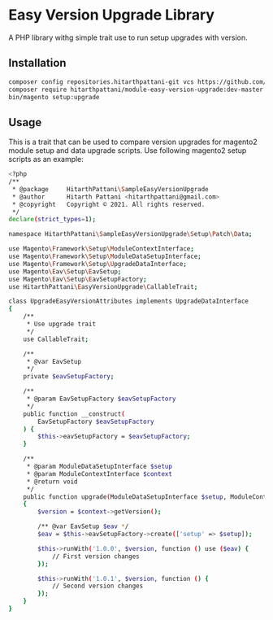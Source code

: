 # Easy Version Upgrade Library

A PHP library withg simple trait use to run setup upgrades with version.

## Installation

```bash
composer config repositories.hitarthpattani-git vcs https://github.com/hitarthpattani/module-easy-version-upgrade.git
composer require hitarthpattani/module-easy-version-upgrade:dev-master
bin/magento setup:upgrade
```

## Usage

This is a trait that can be used to compare version upgrades for magento2 module setup and data upgrade scripts. Use following magento2 setup scripts as an example:

```bash
<?php
/**
 * @package     HitarthPattani\SampleEasyVersionUpgrade
 * @author      Hitarth Pattani <hitarthpattani@gmail.com>
 * @copyright   Copyright © 2021. All rights reserved.
 */
declare(strict_types=1);

namespace HitarthPattani\SampleEasyVersionUpgrade\Setup\Patch\Data;

use Magento\Framework\Setup\ModuleContextInterface;
use Magento\Framework\Setup\ModuleDataSetupInterface;
use Magento\Framework\Setup\UpgradeDataInterface;
use Magento\Eav\Setup\EavSetup;
use Magento\Eav\Setup\EavSetupFactory;
use HitarthPattani\EasyVersionUpgrade\CallableTrait;

class UpgradeEasyVersionAttributes implements UpgradeDataInterface
{
    /**
     * Use upgrade trait
     */
    use CallableTrait;

    /**
     * @var EavSetup
     */
    private $eavSetupFactory;

    /**
     * @param EavSetupFactory $eavSetupFactory
     */
    public function __construct(
        EavSetupFactory $eavSetupFactory
    ) {
        $this->eavSetupFactory = $eavSetupFactory;
    }

    /**
     * @param ModuleDataSetupInterface $setup
     * @param ModuleContextInterface $context
     * @return void
     */
    public function upgrade(ModuleDataSetupInterface $setup, ModuleContextInterface $context)
    {
        $version = $context->getVersion();

        /** @var EavSetup $eav */
        $eav = $this->eavSetupFactory->create(['setup' => $setup]);

        $this->runWith('1.0.0', $version, function () use ($eav) {
            // First version changes
        });

        $this->runWith('1.0.1', $version, function () {
            // Second version changes
        });
    }
}
```
